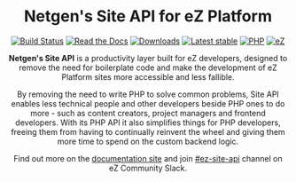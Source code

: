 <h1 align="center">Netgen's Site API for eZ Platform</h1>

<div align="center">

[![Build Status](https://img.shields.io/travis/netgen/ezplatform-site-api.svg?style=popout)](https://travis-ci.com/netgen/ezplatform-site-api)
[![Read the Docs](https://img.shields.io/readthedocs/netgen-ezplatform-site-api)](https://docs.netgen.io/projects/site-api/en/latest/)
[![Downloads](https://img.shields.io/packagist/dt/netgen/ezplatform-site-api.svg?style=popout)](https://packagist.org/packages/netgen/ezplatform-site-api)
[![Latest stable](https://img.shields.io/packagist/v/netgen/ezplatform-site-api.svg?style=popout)](https://packagist.org/packages/netgen/ezplatform-site-api)
[![PHP](https://img.shields.io/badge/PHP-%E2%89%A5%207.1-%238892BF.svg)](https://secure.php.net/)
[![eZ](https://img.shields.io/badge/eZ%20Platform-%E2%89%A5%202.4-orange.svg?style=popout)](https://ezplatform.com/)

</div>

<p align="center">
<strong>Netgen's Site API</strong> is a productivity layer built for eZ developers, designed to
remove the need for boilerplate code and make the development of eZ Platform sites more accessible
and less fallible.
</p>

<p align="center">
By removing the need to write PHP to solve common problems, Site API enables less technical people
and other developers beside PHP ones to do more - such as content creators, project managers and
frontend developers. With its PHP API it also simplifies things for PHP developers, freeing them
from having to continually reinvent the wheel and giving them more time to spend on the custom
backend logic.
</p>

<p align="center">
Find out more on the <a href="https://docs.netgen.io/projects/site-api">documentation site</a> and join <a href="https://ezcommunity.slack.com/messages/CMWJL1V1P">#ez-site-api</a> channel on eZ Community Slack.
</p>
